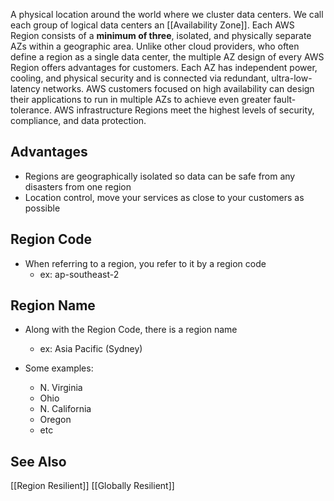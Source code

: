 A physical location around the world where we cluster data centers. We call each group of logical data centers an [[Availability Zone]]. Each AWS Region consists of a **minimum of three**, isolated, and physically separate AZs within a geographic area. Unlike other cloud providers, who often define a region as a single data center, the multiple AZ design of every AWS Region offers advantages for customers. Each AZ has independent power, cooling, and physical security and is connected via redundant, ultra-low-latency networks. AWS customers focused on high availability can design their applications to run in multiple AZs to achieve even greater fault-tolerance. AWS infrastructure Regions meet the highest levels of security, compliance, and data protection.

## Advantages
- Regions are geographically isolated so data can be safe from any disasters from one region
- Location control, move your services as close to your customers as possible

## Region Code
- When referring to a region, you refer to it by a region code
	- ex: ap-southeast-2

## Region Name
- Along with the Region Code, there is a region name
	- ex: Asia Pacific (Sydney)

- Some examples:
	- N. Virginia
	- Ohio
	- N. California
	- Oregon
	- etc

## See Also
[[Region Resilient]]
[[Globally Resilient]]